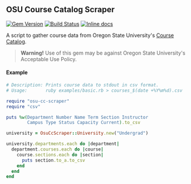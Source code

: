 ## OSU Course Catalog Scraper
[![Gem Version](https://badge.fury.io/rb/osu-cc-scraper.svg)](http://badge.fury.io/rb/osu-cc-scraper)
[![Build Status](https://travis-ci.org/jonahgeorge/osu-cc-scraper.svg?branch=master)](https://travis-ci.org/jonahgeorge/osu-cc-scraper)
[![Inline docs](https://img.shields.io/badge/docs-rubydoc-blue.svg)](http://www.rubydoc.info/gems/osu-cc-scraper/)

A script to gather course data from Oregon State University's [Course Catalog](http://catalog.oregonstate.edu/).

> **Warning!** Use of this gem may be against Oregon State University's Acceptable Use Policy.

#### Example
```ruby
# Description: Prints course data to stdout in csv format.
# Usage:       ruby examples/basic.rb > courses_$(date +%Y%m%d).csv

require "osu-cc-scraper"
require "csv"

puts %w(Department Number Name Term Section Instructor
        Campus Type Status Capacity Current).to_csv

university = OsuCcScraper::University.new("Undergrad")

university.departments.each do |department|
  department.courses.each do |course|
    course.sections.each do |section|
      puts section.to_a.to_csv
    end
  end
end
```
